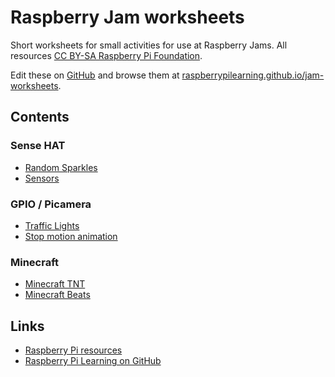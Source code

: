 # Raspberry Jam worksheets

Short worksheets for small activities for use at Raspberry Jams. All resources [CC BY-SA Raspberry Pi Foundation](https://github.com/raspberrypilearning/jam-worksheets/blob/master/LICENCE.md).

Edit these on [GitHub](https://github.com/raspberrypilearning/jam-worksheets) and browse them at [raspberrypilearning.github.io/jam-worksheets](https://raspberrypilearning.github.io/jam-worksheets/).

## Contents

### Sense HAT

- [Random Sparkles](random-sparkles.md)
- [Sensors](sense-hat-sensors.md)

### GPIO / Picamera

- [Traffic Lights](traffic-lights.md)
- [Stop motion animation](stop-motion-animation.md)

### Minecraft

- [Minecraft TNT](minecraft-tnt.md)
- [Minecraft Beats](minecraft-beats.md)

## Links

- [Raspberry Pi resources](https://www.raspberrypi.org/resources/)
- [Raspberry Pi Learning on GitHub](https://github.com/raspberrypilearning)
